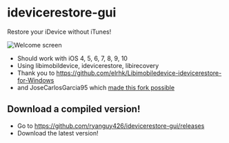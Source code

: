 # idevicerestore-gui
Restore your iDevice without iTunes!

![Welcome screen](https://i.imgur.com/wsaYs3w.png)

- Should work with iOS 4, 5, 6, 7, 8, 9, 10
- Using libimobildevice, idevicerestore, libirecovery
- Thank you to https://github.com/elrhk/Libimobiledevice-idevicerestore-for-Windows
- and JoseCarlosGarcia95 which [made this fork possible](https://github.com/JoseCarlosGarcia95/idevicerestore-gui)


## Download a compiled version!
- Go to https://github.com/ryanguy426/idevicerestore-gui/releases
- Download the latest version!
